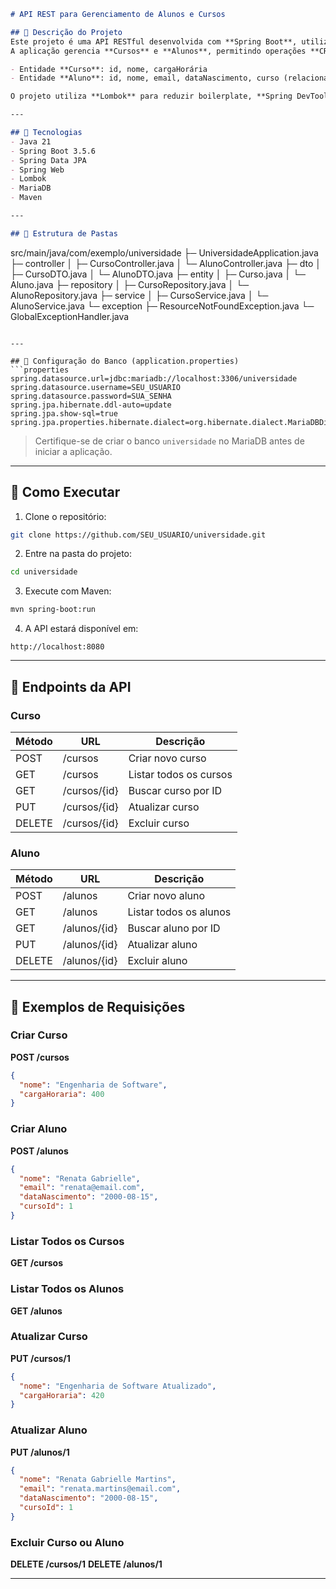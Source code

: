 ```markdown
# API REST para Gerenciamento de Alunos e Cursos

## 🔹 Descrição do Projeto
Este projeto é uma API RESTful desenvolvida com **Spring Boot**, utilizando **Spring Data JPA** para persistência de dados em **MariaDB**.  
A aplicação gerencia **Cursos** e **Alunos**, permitindo operações **CRUD completas** para ambas as entidades.  

- Entidade **Curso**: id, nome, cargaHorária  
- Entidade **Aluno**: id, nome, email, dataNascimento, curso (relacionamento @ManyToOne)  

O projeto utiliza **Lombok** para reduzir boilerplate, **Spring DevTools** para facilitar o desenvolvimento e **MariaDB Connector** para integração com o banco de dados.

---

## 🔹 Tecnologias
- Java 21
- Spring Boot 3.5.6
- Spring Data JPA
- Spring Web
- Lombok
- MariaDB
- Maven

---

## 🔹 Estrutura de Pastas
```

src/main/java/com/exemplo/universidade
├─ UniversidadeApplication.java
├─ controller
│   ├─ CursoController.java
│   └─ AlunoController.java
├─ dto
│   ├─ CursoDTO.java
│   └─ AlunoDTO.java
├─ entity
│   ├─ Curso.java
│   └─ Aluno.java
├─ repository
│   ├─ CursoRepository.java
│   └─ AlunoRepository.java
├─ service
│   ├─ CursoService.java
│   └─ AlunoService.java
└─ exception
├─ ResourceNotFoundException.java
└─ GlobalExceptionHandler.java

````

---

## 🔹 Configuração do Banco (application.properties)
```properties
spring.datasource.url=jdbc:mariadb://localhost:3306/universidade
spring.datasource.username=SEU_USUARIO
spring.datasource.password=SUA_SENHA
spring.jpa.hibernate.ddl-auto=update
spring.jpa.show-sql=true
spring.jpa.properties.hibernate.dialect=org.hibernate.dialect.MariaDBDialect
````

> Certifique-se de criar o banco `universidade` no MariaDB antes de iniciar a aplicação.

---

## 🔹 Como Executar

1. Clone o repositório:

```bash
git clone https://github.com/SEU_USUARIO/universidade.git
```

2. Entre na pasta do projeto:

```bash
cd universidade
```

3. Execute com Maven:

```bash
mvn spring-boot:run
```

4. A API estará disponível em:

```
http://localhost:8080
```

---

## 🔹 Endpoints da API

### Curso

| Método | URL          | Descrição              |
| ------ | ------------ | ---------------------- |
| POST   | /cursos      | Criar novo curso       |
| GET    | /cursos      | Listar todos os cursos |
| GET    | /cursos/{id} | Buscar curso por ID    |
| PUT    | /cursos/{id} | Atualizar curso        |
| DELETE | /cursos/{id} | Excluir curso          |

### Aluno

| Método | URL          | Descrição              |
| ------ | ------------ | ---------------------- |
| POST   | /alunos      | Criar novo aluno       |
| GET    | /alunos      | Listar todos os alunos |
| GET    | /alunos/{id} | Buscar aluno por ID    |
| PUT    | /alunos/{id} | Atualizar aluno        |
| DELETE | /alunos/{id} | Excluir aluno          |

---

## 🔹 Exemplos de Requisições

### Criar Curso

**POST /cursos**

```json
{
  "nome": "Engenharia de Software",
  "cargaHoraria": 400
}
```

### Criar Aluno

**POST /alunos**

```json
{
  "nome": "Renata Gabrielle",
  "email": "renata@email.com",
  "dataNascimento": "2000-08-15",
  "cursoId": 1
}
```

### Listar Todos os Cursos

**GET /cursos**

### Listar Todos os Alunos

**GET /alunos**

### Atualizar Curso

**PUT /cursos/1**

```json
{
  "nome": "Engenharia de Software Atualizado",
  "cargaHoraria": 420
}
```

### Atualizar Aluno

**PUT /alunos/1**

```json
{
  "nome": "Renata Gabrielle Martins",
  "email": "renata.martins@email.com",
  "dataNascimento": "2000-08-15",
  "cursoId": 1
}
```

### Excluir Curso ou Aluno

**DELETE /cursos/1**
**DELETE /alunos/1**

---
